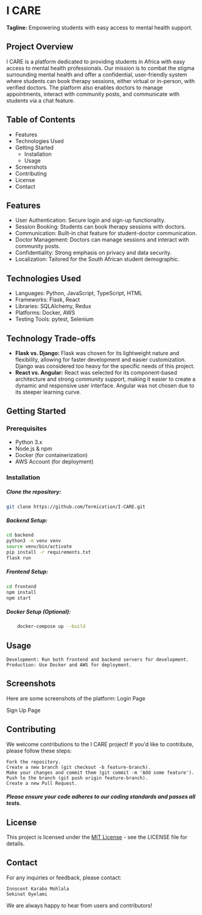 # I CARE

**Tagline:** Empowering students with easy access to mental health support.

## Project Overview

I CARE is a platform dedicated to providing students in Africa with easy access to mental health professionals. Our mission is to combat the stigma surrounding mental health and offer a confidential, user-friendly system where students can book therapy sessions, either virtual or in-person, with verified doctors. The platform also enables doctors to manage appointments, interact with community posts, and communicate with students via a chat feature.

## Table of Contents

* Features
* Technologies Used
* Getting Started
  * Installation
  * Usage
* Screenshots
* Contributing
* License
* Contact

## Features

* User Authentication: Secure login and sign-up functionality.
* Session Booking: Students can book therapy sessions with doctors.
* Communication: Built-in chat feature for student-doctor communication.
* Doctor Management: Doctors can manage sessions and interact with community posts.
* Confidentiality: Strong emphasis on privacy and data security.
* Localization: Tailored for the South African student demographic.

## Technologies Used

* Languages: Python, JavaScript, TypeScript, HTML
* Frameworks: Flask, React
* Libraries: SQLAlchemy, Redux
* Platforms: Docker, AWS
* Testing Tools: pytest, Selenium

## Technology Trade-offs

* **Flask vs. Django:** Flask was chosen for its lightweight nature and flexibility, allowing for faster development and easier customization. Django was considered too heavy for the specific needs of this project.
* **React vs. Angular:** React was selected for its component-based architecture and strong community support, making it easier to create a dynamic and responsive user interface. Angular was not chosen due to its steeper learning curve.

## Getting Started

### Prerequisites

* Python 3.x
* Node.js & npm
* Docker (for containerization)
* AWS Account (for deployment)

### Installation

##### Clone the repository:
```bash
git clone https://github.com/Termication/I-CARE.git
```

##### Backend Setup:
```bash
cd backend
python3 -m venv venv
source venv/bin/activate
pip install -r requirements.txt
flask run
```

##### Frontend Setup:
```bash
cd frontend
npm install
npm start
```
##### Docker Setup (Optional):

```bash
    docker-compose up --build
```
## Usage

    Development: Run both frontend and backend servers for development.
    Production: Use Docker and AWS for deployment.

## Screenshots

Here are some screenshots of the platform:
Login Page

Sign Up Page

## Contributing

We welcome contributions to the I CARE project! If you'd like to contribute, please follow these steps:

    Fork the repository.
    Create a new branch (git checkout -b feature-branch).
    Make your changes and commit them (git commit -m 'Add some feature').
    Push to the branch (git push origin feature-branch).
    Create a new Pull Request.

##### Please ensure your code adheres to our coding standards and passes all tests.
## License

This project is licensed under the [MIT License](https://opensource.org/license/mit) - see the LICENSE file for details.
## Contact

For any inquiries or feedback, please contact:

    Innocent Karabo Mohlala
    Sekinat Oyelami

We are always happy to hear from users and contributors!
